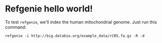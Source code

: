 # Refgenie hello world! 

To test `refgenie`, we'll index the human mitochondrial genome. Just run this command:

```
refgenie -i http://big.databio.org/example_data/rCRS.fa.gz -R -d
```
